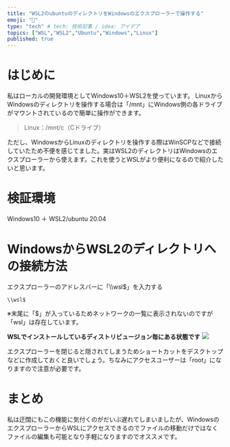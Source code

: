 ```yaml
---
title: "WSL2のubuntuのディレクトリをWindowsのエクスプローラーで操作する"
emoji: "🍣"
type: "tech" # tech: 技術記事 / idea: アイデア
topics: ["WSL","WSL2","Ubuntu","Windows","Linux"]
published: true
---
```


# はじめに
私はローカルの開発環境としてWindows10＋WSL2を使っています。
LinuxからWindowsのディレクトリを操作する場合は「/mnt」にWindows側の各ドライブがマウントされているので簡単に操作ができます。

> Linux：/mnt/c（Cドライブ）

ただし、WindowsからLinuxのディレクトリを操作する際はWinSCPなどで接続していたため不便を感じてました。実はWSL2のディレクトリはWindowsのエクスプローラーから使えます。これを使うとWSLがより便利になるので紹介したいと思います。

# 検証環境
Windows10 ＋ WSL2/ubuntu 20.04

# WindowsからWSL2のディレクトリへの接続方法

エクスプローラーのアドレスバーに「\\\\wsl$」を入力する
```
\\wsl$
```
※末尾に「$」が入っているためネットワークの一覧に表示されないのですが「wsl」は存在しています。

**WSLでインストールしているディストリビュージョン毎にある状態です**
![](https://storage.googleapis.com/zenn-user-upload/1d53e4bf374762cdc168c989.png)

エクスプローラーを閉じると隠されてしまうためショートカットをデスクトップなどに作成しておくと良いでしょう。ちなみにアクセスユーザーは「root」になりますので注意が必要です。

# まとめ
私は迂闊にもこの機能に気付くのがだいぶ遅れてしまいましたが、WindowsのエクスプローラーからWSLにアクセスできるのでファイルの移動だけではなくファイルの編集も可能となり手軽になりますのでオススメです。



